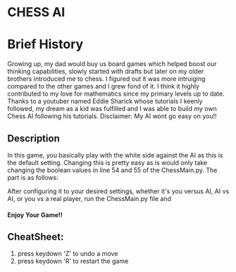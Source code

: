 # CHESS AI
<h1>Brief History</h1>
<p>Growing up, my dad would buy us board games which helped boost our thinking capabilities, slowly started with drafts but later 
on my older brothers introduced me to chess.
I figured out it was more intruiging compared to the other games and I grew fond of it. I think it highly contributed to my love
for mathematics since my primary levels up to date.
Thanks to a youtuber named Eddie Sharick whose tutorials I keenly followed, my dream as a kid was fulfilled and I was able to build
my own Chess AI following his tutorials.
Disclaimer: My AI wont go easy on you!!</p>

<h2>Description</h2>
<p>In this game, you basically play with the white side against the AI as this is the default setting. Changing this is pretty easy as 
is would only take changing the boolean values in line 54 and 55 of the ChessMain.py. The part is as follows:<p>
<!--     player_one = True  # if a human is playing white, then this will be True, else False
         player_two = False  # if a human is playing white, then this will be True, else False -->
    
<p>After configuring it to your desired settings, whether it's you versus AI, AI vs AI, or you vs a real player, run the ChessMain.py file 
and<h4>Enjoy Your Game!!</h4></p>

<h2>CheatSheet:</h2> 
<ol>
<li>press keydown 'Z' to undo a move</li>
<li>press keydown 'R' to restart the game</li>
</ol>
